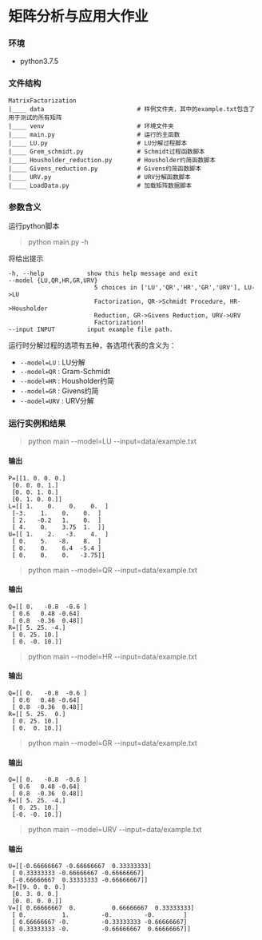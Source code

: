 # 矩阵分析与应用大作业
### 环境
* python3.7.5
### 文件结构
```
MatrixFactorization
|____ data                          # 样例文件夹，其中的example.txt包含了用于测试的所有矩阵
|____ venv                          # 环境文件夹
|____ main.py                       # 运行的主函数
|____ LU.py                         # LU分解过程脚本
|____ Grem_schmidt.py               # Schmidt过程函数脚本
|____ Housholder_reduction.py       # Housholder约简函数脚本
|____ Givens_reduction.py           # Givens约简函数脚本
|____ URV.py                        # URV分解函数脚本
|____ LoadData.py                   # 加载矩阵数据脚本

```
### 参数含义
运行python脚本
>python main.py -h

将给出提示
```
-h, --help            show this help message and exit
--model {LU,QR,HR,GR,URV}
                        5 choices in ['LU','QR','HR','GR','URV'], LU->LU
                        Factorization, QR->Schmidt Procedure, HR->Housholder
                        Reduction, GR->Givens Reduction, URV->URV
                        Factorization!
--input INPUT         input example file path.
```
运行时分解过程的选项有五种，各选项代表的含义为：
  - `--model=LU`  : LU分解
  - `--model=QR`  : Gram-Schmidt
  - `--model=HR`  : Housholder约简
  - `--model=GR`  : Givens约简 
  - `--model=URV` : URV分解
### 运行实例和结果
>python main --model=LU --input=data/example.txt
#### 输出
```
P=[[1. 0. 0. 0.]
 [0. 0. 0. 1.]
 [0. 0. 1. 0.]
 [0. 1. 0. 0.]]
L=[[ 1.    0.    0.    0.  ]
 [-3.    1.    0.    0.  ]
 [ 2.   -0.2   1.    0.  ]
 [ 4.    0.    3.75  1.  ]]
U=[[ 1.    2.   -3.    4.  ]
 [ 0.    5.   -8.    8.  ]
 [ 0.    0.    6.4  -5.4 ]
 [ 0.    0.    0.   -3.75]]
```

>python main --model=QR --input=data/example.txt
#### 输出
```
Q=[[ 0.   -0.8  -0.6 ]
 [ 0.6   0.48 -0.64]
 [ 0.8  -0.36  0.48]]
R=[[ 5. 25. -4.]
 [ 0. 25. 10.]
 [ 0. -0. 10.]]
```

>python main --model=HR --input=data/example.txt
#### 输出
```
Q=[[ 0.   -0.8  -0.6 ]
 [ 0.6   0.48 -0.64]
 [ 0.8  -0.36  0.48]]
R=[[ 5. 25.  0.]
 [ 0. 25. 10.]
 [ 0.  0. 10.]]
```

>python main --model=GR --input=data/example.txt
#### 输出
```
Q=[[ 0.   -0.8  -0.6 ]
 [ 0.6   0.48 -0.64]
 [ 0.8  -0.36  0.48]]
R=[[ 5. 25. -4.]
 [ 0. 25. 10.]
 [-0. -0. 10.]]
```

>python main --model=URV --input=data/example.txt
#### 输出
```
U=[[-0.66666667 -0.66666667  0.33333333]
 [ 0.33333333 -0.66666667 -0.66666667]
 [-0.66666667  0.33333333 -0.66666667]]
R=[[9. 0. 0. 0.]
 [0. 3. 0. 0.]
 [0. 0. 0. 0.]]
V=[[ 0.66666667  0.          0.66666667  0.33333333]
 [ 0.          1.         -0.         -0.        ]
 [ 0.66666667 -0.         -0.33333333 -0.66666667]
 [ 0.33333333 -0.         -0.66666667  0.66666667]]

```
